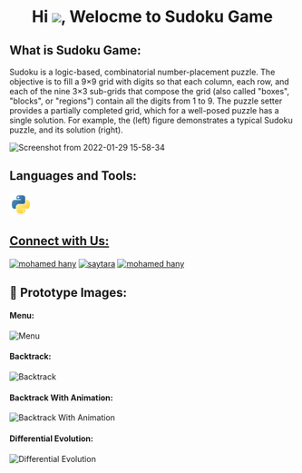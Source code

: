 <h1 align="center">Hi <img src="https://raw.githubusercontent.com/MartinHeinz/MartinHeinz/master/wave.gif" width="30px">, Welocme to Sudoku Game</h1>

<h2 align="left">What is Sudoku Game:</h3>
<p>Sudoku is a logic-based, combinatorial number-placement puzzle. The objective is to fill a 9×9 grid with digits so
that each column, each row, and each of the nine 3×3 sub-grids that compose the grid (also called "boxes",
"blocks", or "regions") contain all the digits from 1 to 9. The puzzle setter provides a partially completed grid,
which for a well-posed puzzle has a single solution. For example, the (left) figure demonstrates a typical Sudoku
puzzle, and its solution (right).</p>

<!-- cover -->
![Screenshot from 2022-01-29 15-58-34](https://user-images.githubusercontent.com/73343985/151664013-f592aa70-bc29-4d18-9fb3-f220e8e81018.png)


## Languages and Tools:
<p align="left"> <a href="https://www.python.org" target="_blank" rel="noreferrer"> <img src="https://raw.githubusercontent.com/devicons/devicon/master/icons/python/python-original.svg" alt="python" width="40" height="40"/>
</p>
  
 ## Connect with Us: 
<p align="left">
<a href="https://www.linkedin.com/mwlite/in/nada-sabry-62668b232" target="blank"><img align="center" src="https://raw.githubusercontent.com/rahuldkjain/github-profile-readme-generator/master/src/images/icons/Social/linked-in-alt.svg" alt="mohamed hany" height="30" width="40" /></a>
<a href="https://codeforces.com/profile/Solver_-_NaDooDa" target="blank"><img align="center" src="https://raw.githubusercontent.com/rahuldkjain/github-profile-readme-generator/master/src/images/icons/Social/codeforces.svg" alt="saytara" height="30" width="40" /></a>
<a href="https://www.facebook.com/nada.sabri.9849/" target="blank"><img align="center" src="https://raw.githubusercontent.com/rahuldkjain/github-profile-readme-generator/master/src/images/icons/Social/facebook.svg" alt="mohamed hany" height="30" width="40" /></a>
</p>

## 📸 Prototype Images:</h3>

<h4 align="left">Menu:</h4>
<img alt="Menu" src="https://user-images.githubusercontent.com/73343985/151664462-83cf7a07-f39c-4c21-9ff8-58e08e20ece5.png">


<h4 align="left">Backtrack:</h4>
<img alt="Backtrack" src="https://user-images.githubusercontent.com/73343985/151664110-50ec6904-db88-4874-b7b9-acbf940bbe53.png">

<h4 align="left">Backtrack With Animation:</h4>
<img alt="Backtrack With Animation" src="https://user-images.githubusercontent.com/73343985/151664113-ef2e6aae-3ed5-4e20-98e6-759707f65e78.png">

<h4 align="left">Differential Evolution:</h4>
<img alt="Differential Evolution" src="https://user-images.githubusercontent.com/73343985/151664139-9aad43c5-f906-4f67-ae47-6567a7aea412.png">



